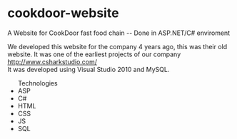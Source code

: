 # cookdoor-website
A Website for CookDoor fast food chain -- Done in ASP.NET/C# enviroment<br>

We developed this website for the company 4 years ago, this was their old website. It was one of the earliest projects of our company
<a> http://www.csharkstudio.com/ </a>
<br>
It was developed using Visual Studio 2010 and MySQL.
<br>
<ul>Technologies

<li>ASP</li>
<li>C#</li>
<li>HTML</li>
<li>CSS</li>
<li>JS</li>
<li>SQL</li>
</ul>
